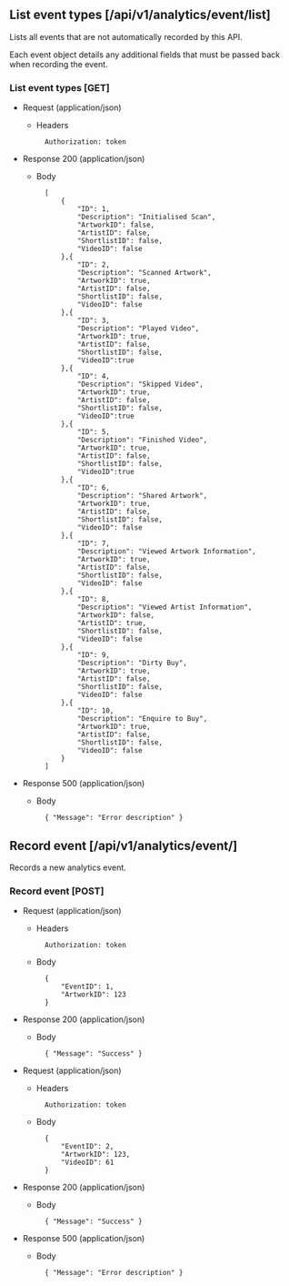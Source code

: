 ﻿


## List event types [/api/v1/analytics/event/list]

Lists all events that are not automatically recorded by this API.

Each event object details any additional fields that must be passed back when recording the event.
    
### List event types [GET]

+ Request (application/json)

    + Headers
    
            Authorization: token
            
+ Response 200 (application/json)

    + Body
                          
			[
				{
					"ID": 1,
					"Description": "Initialised Scan",
					"ArtworkID": false,
					"ArtistID": false,
					"ShortlistID": false,
					"VideoID": false
				},{
					"ID": 2,
					"Description": "Scanned Artwork",
					"ArtworkID": true,
					"ArtistID": false,
					"ShortlistID": false,
					"VideoID": false
            	},{
            		"ID": 3,
            		"Description": "Played Video",
            		"ArtworkID": true,
            		"ArtistID": false,
            		"ShortlistID": false,
            		"VideoID":true
            	},{
            		"ID": 4,
            		"Description": "Skipped Video",
            		"ArtworkID": true,
            		"ArtistID": false,
            		"ShortlistID": false,
            		"VideoID":true
            	},{
            		"ID": 5,
            		"Description": "Finished Video",
            		"ArtworkID": true,
            		"ArtistID": false,
            		"ShortlistID": false,
            		"VideoID":true
            	},{
            		"ID": 6,
            		"Description": "Shared Artwork",
            		"ArtworkID": true,
            		"ArtistID": false,
            		"ShortlistID": false,
            		"VideoID": false
            	},{
            		"ID": 7,
            		"Description": "Viewed Artwork Information",
            		"ArtworkID": true,
            		"ArtistID": false,
            		"ShortlistID": false,
            		"VideoID": false
            	},{
            		"ID": 8,
            		"Description": "Viewed Artist Information",
            		"ArtworkID": false,
            		"ArtistID": true,
            		"ShortlistID": false,
            		"VideoID": false
            	},{
            		"ID": 9,
            		"Description": "Dirty Buy",
            		"ArtworkID": true,
            		"ArtistID": false,
            		"ShortlistID": false,
            		"VideoID": false
            	},{
            		"ID": 10,
            		"Description": "Enquire to Buy",
            		"ArtworkID": true,
            		"ArtistID": false,
            		"ShortlistID": false,
            		"VideoID": false
            	}
            ]
            

+ Response 500 (application/json)

    + Body
    
            { "Message": "Error description" }



## Record event [/api/v1/analytics/event/]

Records a new analytics event.
    
### Record event [POST]

+ Request (application/json)

    + Headers
    
            Authorization: token
            
	+ Body
	
			{
				"EventID": 1,
				"ArtworkID": 123
			}
            
+ Response 200 (application/json)

    + Body
    
            { "Message": "Success" }  

+ Request (application/json)

    + Headers
    
            Authorization: token
            
	+ Body
	
			{
				"EventID": 2,
				"ArtworkID": 123,
				"VideoID": 61
			}
            
+ Response 200 (application/json)

    + Body
    
            { "Message": "Success" }       
            

+ Response 500 (application/json)

    + Body
    
            { "Message": "Error description" }

